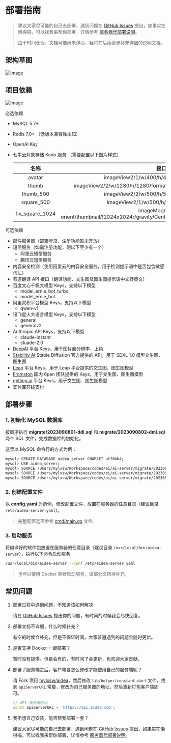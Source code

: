 # 部署指南

> 建议大家尽可能的自己去部署，遇到问题在 [GitHub Issues](https://github.com/mylxsw/aidea-server/issues) 提出，如果实在懒得搞，可以找我来帮你部署，详情参考 [服务器代部署说明](./deploy-vip.md)。
> 
> 由于时间仓促，文档可能尚未详尽，我将在后续逐步补充详细的说明文档。

## 架构草图

![image](https://github.com/mylxsw/aidea-server/assets/2330911/ffb59bb3-46d7-4fe6-a777-b409acff17e2)

## 项目依赖

![image](https://github.com/mylxsw/aidea-server/assets/2330911/43c095f5-4964-46c7-8c50-9b44b6d36fef)

必选依赖

- MySQL 5.7+
- Redis 7.0+ （低版本兼容性未知）
- OpenAI Key
- 七牛云对象存储 Kodo 服务 （需要配置以下图片样式）

  名称 |接口
  :---:|:---:
  avatar | imageView2/1/w/400/h/400/format/webp/q/75
  thumb | imageView2/2/w/1280/h/1280/format/webp/interlace/1/q/80\|imageslim
  thumb_500 | imageView2/2/w/500/h/500/format/webp/q/75
  square_500 | imageView2/1/w/500/h/500/format/jpg/q/75
  fix_square_1024 | imageMogr2/auto-orient/thumbnail/!1024x1024r/gravity/Center/crop/1024x1024/blur/1x0/quality/75

可选依赖

- 邮件服务器（邮箱登录、注册功能暂未开放）
- 短信服务（如需注册功能，则以下至少有一个）
    - 阿里云短信服务
    - 腾讯云短信服务
- 内容安全检测（使用阿里云的内容安全服务，用于检测提示语中是否包含敏感词汇）
- 有道翻译 API 接口（翻译功能、文生图及图生图提示语中文转英文）
- 百度文心千帆大模型 Keys，支持以下模型
    - model_ernie_bot_turbo
    - model_ernie_bot
- 阿里灵积平台模型 Keys，支持以下模型
    - qwen-v1
- 讯飞星火大语言模型 Keys，支持以下模型
    - general
    - generalv2
- Anthropic API Keys，支持以下模型
    - claude-instant
    - cluade-2.0
- [DeepAI](https://deepai.org/) 平台 Keys，用于图片超分辨率、上色
- [Stability AI](https://stability.ai/) Stable Diffusion 官方提供的 API，用于 SDXL 1.0  模型文生图、图生图
- [Leap](https://tryleap.ai/) 平台 Keys，用于 Leap 平台提供的文生图、图生图模型
- [Fromston](https://fromston.6pen.art/) 国内 6pen 团队提供的 Keys，用于文生图、图生图模型
- [getimg.ai](https://getimg.ai/tools/api) 平台 Keys，用于文生图、图生图模型
- [支付宝在线支付](./alipay-configuration.md)

## 部署步骤

### 1. 初始化 MySQL 数据库

按顺序执行 **migrate/2023090801-ddl.sql** 和 **migrate/2023090802-dml.sql** 两个 SQL 文件，完成数据库的初始化。

这里以 MySQL 命令行的方式为例：

```bash
mysql> CREATE DATABASE aidea_server CHARSET utf8mb4;
mysql> USE aidea_server;
mysql> SOURCE /Users/mylxsw/Workspace/codes/ai/ai-server/migrate/2023090801-ddl.sql;
mysql> SOURCE /Users/mylxsw/Workspace/codes/ai/ai-server/migrate/2023090802-dml.sql;
mysql> SOURCE /Users/mylxsw/Workspace/codes/ai/ai-server/migrate/2023092501-dml.sql;
```

### 2. 创建配置文件

以 **config.yaml** 为范例，修改配置文件，放置在服务器的任意目录（建议目录 `/etc/aidea-server.yaml`）。

> 完整配置选项参考 [cmd/main.go](https://github.com/mylxsw/aidea-server/blob/master/cmd/main.go) 文件。

### 3. 启动服务

将编译好的软件包放置在服务器的任意目录（建议目录 `/usr/local/bin/aidea-server`），执行以下命令启动服务

```bash
/usr/local/bin/aidea-server --conf /etc/aidea-server.yaml
```

> 也可以使用 Docker 容器启动服务，该部分文档待补充。

## 常见问题

1. 部署过程中遇到问题，不知道该如何解决

    请在 [GitHub Issues](https://github.com/mylxsw/aidea-server/issues) 提出你的问题，有时间的时候我会尽快回复。
2. 部署文档不详细，什么时候补充？

    有空的时候会补充，但是不保证时间，大家普遍遇到的问题会随时更新。
3. 是否支持 Docker 一键部署？
  
    暂时没有提供，但是会有的，有时间了会更新，也欢迎大家贡献。
4. 部署了服务端之后，客户端要怎么修改才能使用自己的服务端呢？
    
    请 Fork 项目 [mylxsw/aidea](https://github.com/mylxsw/aidea)，然后修改 `lib/helper/constant.dart` 文件，找到 `apiServerURL` 常量，修改为自己服务器的地址，然后重新打包客户端即可。
    
    ```dart
    // API 服务器地址
    const apiServerURL = 'https://api.aidea.com';
    ```
5. 我不想自己安装，能否帮我部署一套？
    
    建议大家尽可能的自己去部署，遇到问题在 [GitHub Issues](https://github.com/mylxsw/aidea-server/issues) 提出，如果实在懒得搞，可以找我来帮你部署，详情参考 [服务器代部署说明](./deploy-vip.md)。
